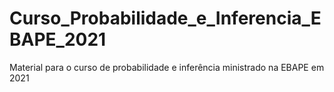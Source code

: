 # Curso_Probabilidade_e_Inferencia_EBAPE_2021
Material para o curso de probabilidade e inferência ministrado na EBAPE em 2021
